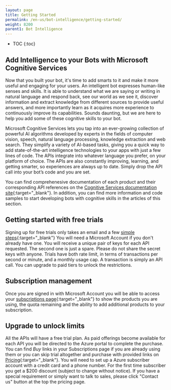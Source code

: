 ```yaml
---
layout: page
title: Getting Started
permalink: /en-us/bot-intelligence/getting-started/
weight: 8200
parent1: Bot Intelligence
---
```



* TOC
{:toc}

## Add Intelligence to your Bots with Microsoft Cognitive Services

Now that you built your bot, it's time to add smarts to it and make it more useful and engaging for your users. An intelligent bot expresses human-like senses and skills. It is able to understand what we are saying or writing in natural language and respond back, see our world as we see it, discover information and extract knowledge from different sources to provide useful answers, and more importantly learn as it acquires more experience to continuously improve its capabilities. Sounds daunting, but we are here to help you add some of these cognitive skills to your bot. 

Microsoft Cognitive Services lets you tap into an ever-growing collection of powerful AI algorithms developed by experts in the fields of computer vision, speech, natural language processing, knowledge extraction and web search. They simplify a variety of AI-based tasks, giving you a quick way to add state-of-the-art intelligence technologies to your apps with just a few lines of code. The APIs integrate into whatever language you prefer, on your platform of choice. The APIs are also constantly improving, learning, and getting smarter, so experiences are always up to date. Simply drop the API call into your bot’s code and you are set.

You can find comprehenesive documentation of each product and their corresponding API references on the [Cognitive Services documentation site](https://www.microsoft.com/cognitive-services/en-us/documentation){:target="_blank"}. In addition, you can find more information and code samples to start developing bots with cognitive skills in the articles of this section. 

## Getting started with free trials
Signing up for free trials only takes an email and a few [simple steps](https://www.microsoft.com/cognitive-services/en-us/sign-up){:target="_blank"} You will need a Microsoft Account if you don't already have one. You will receive a unique pair of keys for each API requested.  The second one is just a spare. Please do not share the secret keys with anyone.  Trials have both rate limit, in terms of transactions per second or minute, and a monthly usage cap. A transaction is simply an API call.  You can upgrade to paid tiers to unlock the restrictions.

## Subscription management
Once you are signed in with Microsoft Account you will be able to access your [subscriptions page](https://www.microsoft.com/cognitive-services/en-us/subscriptions){:target="_blank"} to show the products you are using, the quota remaining and the ability to add additional products to your subscription.

## Upgrade to unlock limits
All the APIs will have a free trial plan. As paid offerings become available for each API you will be directed to the Azure portal to complete the purchase. You can find *Buy* links in your Subscriptions page if you are already using them or you can skip trial altogether and purchase with provided links on [Pricing](https://www.microsoft.com/cognitive-services/en-us/pricing){:target="_blank"}. You will need to set up a Azure subscriber account with a credit card and a phone number. For the first time subscriber you get a $200 discount (subject to change without notice). If you have a special requirement or simply want to talk to sales, please click "Contact us" button at the top the pricing page.
